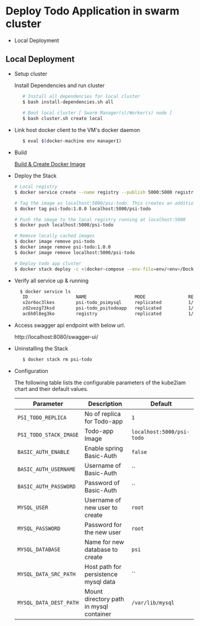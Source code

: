 # Deploy Todo Application in swarm cluster

- Local Deployment

## Local Deployment ##

- Setup cluster

   Install  Dependencies and run cluster

    ```bash
       # Install all dependencies for local cluster
       $ bash install-dependencies.sh all
       
       # Boot local cluster [ Swarm Manager(s)/Worker(s) node ]
       $ bash cluster.sh create local
    ```
   
 - Link host docker client to the VM's docker daemon
 
    ```bash
       $ eval $(docker-machine env manager1)
    ```
 - Build
 
    [Build & Create Docker Image](../README.md#build)
 
 - Deploy the Stack
          
    ```bash
    # Local registry
    $ docker service create --name registry --publish 5000:5000 registry:2
    
    # Tag the image as localhost:5000/psi-todo. This creates an additional tag for the existing image.
    $ docker tag psi-todo:1.0.0 localhost:5000/psi-todo
    
    # Push the image to the local registry running at localhost:5000
    $ docker push localhost:5000/psi-todo
    
    # Remove locally cached images
    $ docker image remove psi-todo
    $ docker image remove psi-todo:1.0.0
    $ docker image remove localhost:5000/psi-todo
    
    # Deploy todo app cluster 
    $ docker stack deploy -c <(docker-compose --env-file=env/<env>/Docker.env -f docker-compose.yaml -f env/<env>/docker-stack-compose-override.yml config) psi-todo
    ```

 - Verify all service up & running 
 
    ```bash
      $ docker service ls 
       ID                  NAME                  MODE                REPLICAS            IMAGE                            PORTS
       x2or6oc3lkes        psi-todo_psimysql     replicated          1/1                 mysql:8.0.22                     
       zd2vezg73ksd        psi-todo_psitodoapp   replicated          1/1                 localhost:5000/psi-todo:latest   *:8080->8080/tcp
       ac6h0l8eg3ko        registry              replicated          1/1                 registry:2                       *:5000->5000/tcp

    ```

 - Access swagger api endpoint with below url.
 
    http://localhost:8080/swagger-ui/
    
 - Uninstalling the Stack 
 
    
    ```bash
       $ docker stack rm psi-todo
    ```   
    
  - Configuration
  
    The following table lists the configurable parameters of the kube2iam chart and their default values.

    Parameter | Description | Default
    --- | --- | ---
    `PSI_TODO_REPLICA` | No of replica for Todo-app | `1`
    `PSI_TODO_STACK_IMAGE` | Todo-app Image | `localhost:5000/psi-todo`    
    `BASIC_AUTH_ENABLE` | Enable spring Basic-Auth | `false`        
    `BASIC_AUTH_USERNAME` | Username of Basic-Auth | ``                    
    `BASIC_AUTH_PASSWORD` | Password of Basic-Auth | ``                            
    `MYSQL_USER` | Username of new user to create | `root`        
    `MYSQL_PASSWORD` | Password for the new user | `root`            
    `MYSQL_DATABASE` | Name for new database to create | `psi`                
    `MYSQL_DATA_SRC_PATH` | Host path for persistence mysql data | ``                    
    `MYSQL_DATA_DEST_PATH` | Mount directory path in mysql container | `/var/lib/mysql`                        
      
